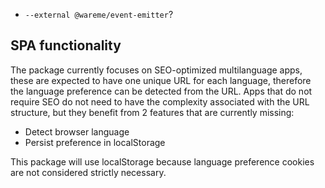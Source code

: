 - `--external @wareme/event-emitter`?

## SPA functionality

The package currently focuses on SEO-optimized multilanguage apps, these are expected to have one unique 
URL for each language, therefore the language preference can be detected from the URL. Apps that do 
not require SEO do not need to have the complexity associated with the URL structure, but they benefit 
from 2 features that are currently missing:
- Detect browser language
- Persist preference in localStorage

This package will use localStorage because language preference cookies are not considered strictly necessary.